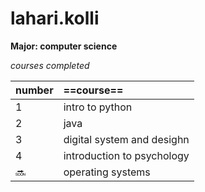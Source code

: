 # lahari.kolli
**Major: computer science**  

*courses completed*  

|number |==course==                 |
|:------|:------------------------  | 
|1      |intro to python            |
|2      |java                       |
|3      |digital system and desighn |
|4      |introduction to psychology |
|🔜     |operating systems          |
